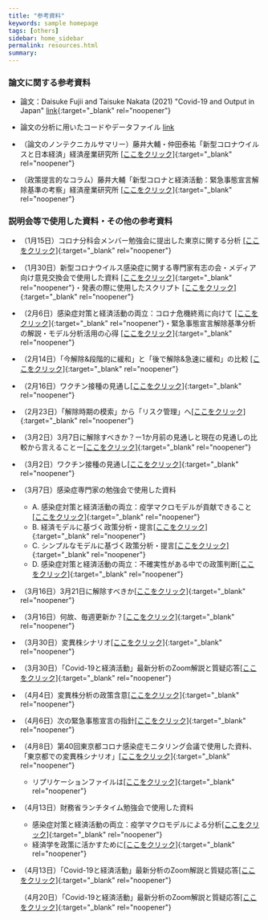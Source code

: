 ```yaml
---
title: "参考資料"
keywords: sample homepage
tags: [others]
sidebar: home_sidebar
permalink: resources.html
summary:
---
```


### 論文に関する参考資料

- 論文：Daisuke Fujii and Taisuke Nakata (2021) "Covid-19 and Output in Japan" [link](./files/FujiiNakata_Covid19.pdf){:target="_blank" rel="noopener"}

- 論文の分析に用いたコードやデータファイル [link](./files/Covid19_Output.zip)

- （論文のノンテクニカルサマリー）藤井大輔・仲田泰祐「新型コロナウイルスと日本経済」経済産業研究所 [[ここをクリック]](https://www.rieti.go.jp/jp/publications/nts/21e004.html){:target="_blank" rel="noopener"}

- （政策提言的なコラム）藤井大輔「新型コロナと経済活動：緊急事態宣言解除基準の考察」経済産業研究所 [[ここをクリック]](https://www.rieti.go.jp/jp/columns/a01_0629.html){:target="_blank" rel="noopener"}

### 説明会等で使用した資料・その他の参考資料

- （1月15日）コロナ分科会メンバー勉強会に提出した東京に関する分析 [[ここをクリック]](./files/Slides_緊急事態宣言解除基準_0115.pdf){:target="_blank" rel="noopener"}

- （1月30日）新型コロナウイルス感染症に関する専門家有志の会・メディア向け意見交換会で使用した資料 [[ここをクリック]](./files/Covid19OutputJapan_20210130.pdf){:target="_blank" rel="noopener"}・発表の際に使用したスクリプト [[ここをクリック]](./files/Covid19OutputJapan_20210130_Script.pdf){:target="_blank" rel="noopener"}

- （2月6日）感染症対策と経済活動の両立：コロナ危機終焉に向けて [[ここをクリック]](./files/Covid19OutputJapan_20210206.pdf){:target="_blank" rel="noopener"}・緊急事態宣言解除基準分析の解説・モデル分析活用の心得 [[ここをクリック]](./files/Covid19OutputJapan_Note_20210206.pdf){:target="_blank" rel="noopener"}

- （2月14日）「今解除&段階的に緩和」と「後で解除&急速に緩和」の比較 [[ここをクリック]](./files/FujiiNakata_Slides_20210214.pdf){:target="_blank" rel="noopener"}

- （2月16日）ワクチン接種の見通し[[ここをクリック]](./files/FujiiNakata_Vaccines_Slides_20210216.pdf){:target="_blank" rel="noopener"}

- （2月23日）「解除時期の模索」から「リスク管理」へ[[ここをクリック]](./files/FujiiNakata_Note_20210223.pdf){:target="_blank" rel="noopener"}

- （3月2日）3月7日に解除すべきか？ー1か月前の見通しと現在の見通しの比較から言えることー[[ここをクリック]](./files/FujiiNakata_Slides_20210302.pdf){:target="_blank" rel="noopener"}

- （3月2日）ワクチン接種の見通し[[ここをクリック]](./files/FujiiNakata_Vaccines_Slides_20210302.pdf){:target="_blank" rel="noopener"}

- （3月7日）感染症専門家の勉強会で使用した資料
    - A. 感染症対策と経済活動の両立：疫学マクロモデルが貢献できること[[ここをクリック]](./files/FujiiNakata_Slides_20210307a.pdf){:target="_blank" rel="noopener"}
    - B. 経済モデルに基づく政策分析・提言[[ここをクリック]](./files/FujiiNakata_Slides_20210307b.pdf){:target="_blank" rel="noopener"}
    - C. シンプルなモデルに基づく政策分析・提言[[ここをクリック]](./files/FujiiNakata_Slides_20210307c.pdf){:target="_blank" rel="noopener"}
    - D. 感染症対策と経済活動の両立：不確実性がある中での政策判断[[ここをクリック]](./files/FujiiNakata_Slides_20210307d.pdf){:target="_blank" rel="noopener"}

- （3月16日）3月21日に解除すべきか[[ここをクリック]](./files/FujiiNakata_Slides_20210316.pdf){:target="_blank" rel="noopener"}

- （3月16日）何故、毎週更新か？[[ここをクリック]](./files/FujiiNakata_Slides_20210316b.pdf){:target="_blank" rel="noopener"}

- （3月30日）変異株シナリオ[[ここをクリック]](./files/FujiiNakata_Slides_20210330_variants.pdf){:target="_blank" rel="noopener"}

- （3月30日）「Covid-19と経済活動」最新分析のZoom解説と質疑応答[[ここをクリック]](https://u-tokyo-ac-jp.zoom.us/rec/share/PSgMvoQQCNpGmODfyujp9rDeVI_zoYcAYouj_05pPi5wQgUP30CJQLgKAuQF7Ci8.rT8j01xqw4bE-5kA?startTime=1617091306000){:target="_blank" rel="noopener"}

- （4月4日）変異株分析の政策含意[[ここをクリック]](./files/FujiiNakata_Slides_20210404_variants.pdf){:target="_blank" rel="noopener"}

- （4月6日）次の緊急事態宣言の指針[[ここをクリック]](./files/FujiiNakata_Slides_20210406.pdf){:target="_blank" rel="noopener"}

- （4月8日）第40回東京都コロナ感染症モニタリング会議で使用した資料、「東京都での変異株シナリオ」[[ここをクリック]](./files/FujiiNakata_Slides_20210408.pdf){:target="_blank" rel="noopener"}
	- リプリケーションファイルは[[ここをクリック]](./files/Replication.zip){:target="_blank" rel="noopener"}

- （4月13日）財務省ランチタイム勉強会で使用した資料
	- 感染症対策と経済活動の両立：疫学マクロモデルによる分析[[ここをクリック]](./files/Nakata_MOF_Slides_20210413a.pdf){:target="_blank" rel="noopener"}
	- 経済学を政策に活かすために[[ここをクリック]](./files/Nakata_MOF_Slides_20210413b.pdf){:target="_blank" rel="noopener"}

- （4月13日）「Covid-19と経済活動」最新分析のZoom解説と質疑応答[[ここをクリック]](https://u-tokyo-ac-jp.zoom.us/rec/share/X1nKq9vBFRCghWKSy9mmwglzJlv1uSBZHhOuHRty6hq_tDatnmD1g7ps7zG1yYiH.Gid9nkZ4y0DGlbya){:target="_blank" rel="noopener"}

  （4月20日）「Covid-19と経済活動」最新分析のZoom解説と質疑応答[[ここをクリック]](https://u-tokyo-ac-jp.zoom.us/rec/share/yamnPfsovC4sf5spZ5WnF9B0XaQwbsb6hUVGIAP95MuWrtt5CVvliog-KXOvPh5Y.BdAIQX7ZMlovSW0c){:target="_blank" rel="noopener"}
